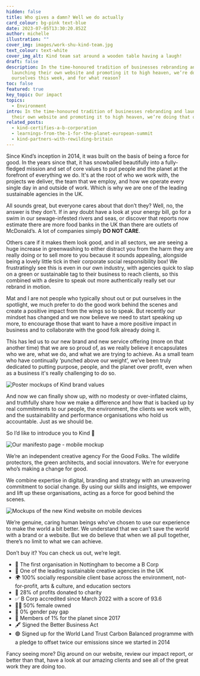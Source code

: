 ```yaml
---
hidden: false
title: Who gives a damn? Well we do actually
card_colour: bg-pink text-blue
date: 2023-07-05T13:30:20.852Z
author: michelle
illustration: ""
cover_img: images/work-shu-kind-team.jpg
text_colour: text-white
cover_img_alt: Kind team sat around a wooden table having a laugh!
draft: false
description: In the time-honoured tradition of businesses rebranding and
  launching their own website and promoting it to high heaven, we’re doing that
  ourselves this week, and for what reason?
toc: false
featured: true
key_topic: Our impact
topics:
  - Environment
intro: In the time-honoured tradition of businesses rebranding and launching
  their own website and promoting it to high heaven, we’re doing that ourselves this week, and for what reason? Does anyone give a damn? probably not, which is fair, but we do, and here is why…
related_posts:
  - kind-certifies-a-b-corporation
  - learnings-from-the-1-for-the-planet-european-summit
  - kind-partners-with-rewilding-britain
---
```


Since Kind’s inception in 2014, it was built on the basis of being a force for good. In the years since that, it has snowballed beautifully into a fully-fledged mission and set of core values to put people and the planet at the forefront of everything we do. It's at the root of who we work with, the projects we deliver, the team that we employ, and how we operate every single day in and outside of work. Which is why we are one of the leading sustainable agencies in the UK. 

All sounds great, but everyone cares about that don’t they? Well, no, the answer is they don’t. If in any doubt have a look at your energy bill, go for a swim in our sewage-infested rivers and seas, or discover that reports now estimate there are more food banks in the UK than there are outlets of McDonald’s. A lot of companies simply **DO NOT CARE**.

Others care if it makes them look good, and in all sectors, we are seeing a huge increase in greenwashing to either distract you from the harm they are really doing or to sell more to you because it sounds appealing, alongside being a lovely little tick in their corporate social responsibility box! We frustratingly see this is even in our own industry, with agencies quick to slap on a green or sustainable tag to their business to reach clients, so this combined with a desire to speak out more authentically really set our rebrand in motion. 

Mat and I are not people who typically shout out or put ourselves in the spotlight, we much prefer to do the good work behind the scenes and create a positive impact from the wings so to speak. But recently our mindset has changed and we now believe we need to start speaking up more, to encourage those that want to have a more positive impact in business and to collaborate with the good folk already doing it.

This has led us to our new brand and new service offering (more on that another time) that we are so proud of, as we really believe it encapsulates who we are, what we do, and what we are trying to achieve. As a small team who have continually ‘punched above our weight’, we’ve been truly dedicated to putting purpose, people, and the planet over profit, even when as a business it's really challenging to do so.

![Poster mockups of Kind brand values](../images/brand-values.jpg)

And now we can finally show up, with no modesty or over-inflated claims, and truthfully share how we make a difference and how that is backed up by real commitments to our people, the environment, the clients we work with, and the sustainability and performance organisations who hold us accountable. Just as we should be.

So I’d like to introduce you to Kind 👋

![Our manifesto page - mobile mockup](../images/manifesto-1.jpg)

We’re an independent creative agency For the Good Folks. The wildlife protectors, the green architects, and social innovators. We’re for everyone who’s making a change for good.

We combine expertise in digital, branding and strategy with an unwavering commitment to social change. By using our skills and insights, we empower and lift up these organisations, acting as a force for good behind the scenes.

![Mockups of the new Kind website on mobile devices](../images/7.3-website-launch-linkedin-instagram-1080x1080.png)

We’re genuine, caring human beings who’ve chosen to use our experience to make the world a bit better. We understand that we can’t save the world with a brand or a website. But we do believe that when we all pull together, there’s no limit to what we can achieve.

Don’t buy it? You can check us out, we’re legit.

<ul class="list-none">
<li>🥇 The first organisation in Nottingham to become a B Corp</li>
<li>🌳 One of the leading sustainable creative agencies in the UK</li>
<li>🌍 100% socially responsible client base across the environment, not-for-profit, arts & culture, and education sectors</li>
<li>👐 28% of profits donated to charity</li>
<li>✅ B Corp accredited since March 2022 with a score of 93.6</li>
<li>🙋‍♀️ 50% female owned</li>
<li>👊 0% gender pay gap</li>
<li>🤝 Members of 1% for the planet since 2017</li>
<li>🖋 Signed the Better Business Act</li>
<li>🟢 Signed up for the World Land Trust Carbon Balanced programme with a pledge to offset twice our emissions since we started in 2014</li>
</ul>

Fancy seeing more? Dig around on our website, review our impact report, or better than that, have a look at our amazing clients and see all of the great work they are doing too.
